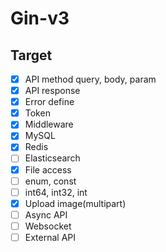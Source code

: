 # Gin-v3
## Target
- [X] API method query, body, param
- [X] API response
- [X] Error define
- [X] Token
- [X] Middleware
- [X] MySQL
- [X] Redis
- [ ] Elasticsearch
- [X] File access
- [ ] enum, const
- [ ] int64, int32, int
- [X] Upload image(multipart)
- [ ] Async API
- [ ] Websocket
- [ ] External API
